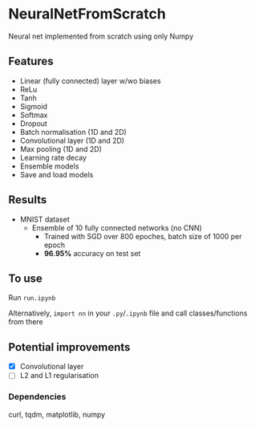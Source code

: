 # NeuralNetFromScratch
 Neural net implemented from scratch using only Numpy

## Features
 - Linear (fully connected) layer w/wo biases
 - ReLu
 - Tanh
 - Sigmoid
 - Softmax
 - Dropout
 - Batch normalisation (1D and 2D)
 - Convolutional layer (1D and 2D)
 - Max pooling (1D and 2D)
 - Learning rate decay
 - Ensemble models
 - Save and load models

## Results
 - MNIST dataset
    - Ensemble of 10 fully connected networks (no CNN)
        - Trained with SGD over 800 epoches, batch size of 1000 per epoch
        - **96.95%** accuracy on test set

## To use
Run `run.ipynb`

Alternatively, `import nn` in your `.py`/`.ipynb` file and call classes/functions from there

## Potential improvements
 - [x] Convolutional layer 
 - [ ] L2 and L1 regularisation

### Dependencies
curl, tqdm, matplotlib, numpy

